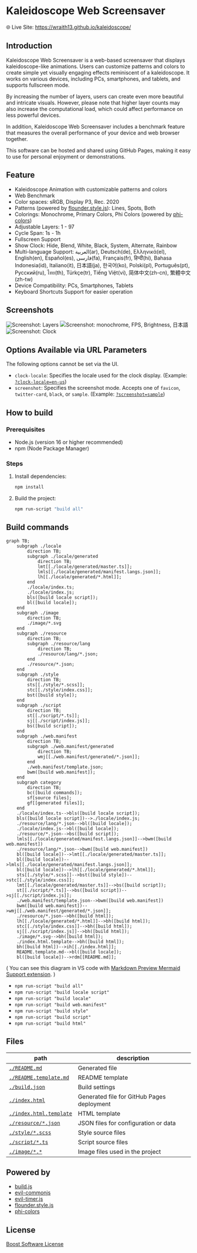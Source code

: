 # Kaleidoscope Web Screensaver

🌐 Live Site: https://wraith13.github.io/kaleidoscope/

## Introduction

Kaleidoscope Web Screensaver is a web-based screensaver that displays kaleidoscope-like animations. Users can customize patterns and colors to create simple yet visually engaging effects reminiscent of a kaleidoscope. It works on various devices, including PCs, smartphones, and tablets, and supports fullscreen mode.

By increasing the number of layers, users can create even more beautiful and intricate visuals. However, please note that higher layer counts may also increase the computational load, which could affect performance on less powerful devices.

In addition, Kaleidoscope Web Screensaver includes a benchmark feature that measures the overall performance of your device and web browser together.

This software can be hosted and shared using GitHub Pages, making it easy to use for personal enjoyment or demonstrations.

## Feature

- Kaleidoscope Animation with customizable patterns and colors
- Web Benchmark
- Color spaces: sRGB, Display P3, Rec. 2020
- Patterns (powered by [flounder.style.js](https://github.com/wraith13/flounder.style.js)): Lines, Spots, Both
- Colorings: Monochrome, Primary Colors, Phi Colors (powered by [phi-colors](https://github.com/wraith13/phi-colors))
- Adjustable Layers: 1 - 97
- Cycle Span: 1s - 1h
- Fullscreen Support
- Show Clock: Hide, Blend, White, Black, System, Alternate, Rainbow
- Multi-language Support: العربية(ar), Deutsch(de), Ελληνικά(el), English(en), Español(es), فارسی(fa), Français(fr), हिन्दी(hi), Bahasa Indonesia(id), Italiano(it), 日本語(ja), 한국어(ko), Polski(pl), Português(pt), Русский(ru), ไทย(th), Türkçe(tr), Tiếng Việt(vi), 简体中文(zh-cn), 繁體中文(zh-tw)
- Device Compatibility: PCs, Smartphones, Tablets
- Keyboard Shortcuts Support for easier operation

## Screenshots

![Screenshot: Layers](./image/screenshot0.png)
![Screenshot: monochrome, FPS, Brightness, 日本語](./image/screenshot1.png)
![Screenshot: Clock](./image/screenshot2.png)

## Options Available via URL Parameters

The following options cannot be set via the UI.

- `clock-locale`: Specifies the locale used for the clock display. (Example: [`?clock-locale=en-us`](https://wraith13.github.io/kaleidoscope/?clock-locale=en-us&clock=blend))
- `screenshot`: Specifies the screenshot mode. Accepts one of `favicon`, `twitter-card`, `black`, or `sample`. (Example: [`?screenshot=sample`](https://wraith13.github.io/kaleidoscope/?screenshot=sample))

## How to build

### Prerequisites

- Node.js (version 16 or higher recommended)
- npm (Node Package Manager)

### Steps

1. Install dependencies:
   ```sh
   npm install
   ```
2. Build the project:
   ```sh
   npm run-script "build all"
   ```

## Build commands

```mermaid
graph TB;
    subgraph ./locale
        direction TB;
        subgraph ./locale/generated
            direction TB;
            lmt[[./locale/generated/master.ts]];
            lmls[[./locale/generated/manifest.langs.json]];
            lh[[./locale/generated/*.html]];
        end
        ./locale/index.ts;
        ./locale/index.js;
        bls([build locale script]);
        bl([build locale]);
    end
    subgraph ./image
        direction TB;
        ./image/*.svg
    end
    subgraph ./resource
        direction TB;
        subgraph ./resource/lang
            direction TB;
            ./resource/lang/*.json;
        end
        ./resource/*.json;
    end
    subgraph ./style
        direction TB;
        sts[[./style/*.scss]];
        stc[[./style/index.css]];
        bst([build style]);
    end
    subgraph ./script
        direction TB;
        st[[./script/*.ts]];
        sj[[./script/index.js]];
        bs([build script]);
    end
    subgraph ./web.manifest
        direction TB;
        subgraph ./web.manifest/generated
            direction TB;
            wmj[[./web.manifest/generated/*.json]];
        end
        ./web.manifest/template.json;
        bwm([build web.manifest]);
    end
    subgraph category
        direction TB;
        bc([build commands]);
        sf[source files];
        gf[[generated files]];
    end
    ./locale/index.ts-->bls([build locale script]);
    bls([build locale script])-->./locale/index.js;
    ./resource/lang/*.json-->bl([build locale]);
    ./locale/index.js-->bl([build locale]);
    ./resource/*.json-->bs([build script]);
    lmls[[./locale/generated/manifest.langs.json]]-->bwm([build web.manifest])
    ./resource/lang/*.json-->bwm([build web.manifest])
    bl([build locale])-->lmt[[./locale/generated/master.ts]];
    bl([build locale])-->lmls[[./locale/generated/manifest.langs.json]];
    bl([build locale])-->lh[[./locale/generated/*.html]];
    sts[[./style/*.scss]]-->bst([build style])-->stc[[./style/index.css]];
    lmt[[./locale/generated/master.ts]]-->bs([build script]);
    st[[./script/*.ts]]-->bs([build script])-->sj[[./script/index.js]];
    ./web.manifest/template.json-->bwm([build web.manifest])
    bwm([build web.manifest])-->wmj[[./web.manifest/generated/*.json]];
    ./resource/*.json-->bh([build html]);
    lh[[./locale/generated/*.html]]-->bh([build html]);
    stc[[./style/index.css]]-->bh([build html]);
    sj[[./script/index.js]]-->bh([build html]);
    ./image/*.svg-->bh([build html]);
    ./index.html.template-->bh([build html]);
    bh([build html])-->ih[[./index.html]];
    README.template.md-->bl([build locale]);
    bl([build locale])-->rdm[[README.md]];
```
( You can see this diagram in VS code with [Markdown Preview Mermaid Support extension](https://marketplace.visualstudio.com/items?itemName=bierner.markdown-mermaid). )

- `npm run-script "build all"`
- `npm run-script "build locale script"`
- `npm run-script "build locale"`
- `npm run-script "build web.manifest"`
- `npm run-script "build style"`
- `npm run-script "build script"`
- `npm run-script "build html"`


## Files

|path|description|
|---|---|
|[`./README.md`](./README.md)|Generated file|
|[`./README.template.md`](./README.template.md)|README template|
|[`./build.json`](./build.json)|Build settings|
|[`./index.html`](./index.html)|Generated file for GitHub Pages deployment|
|[`./index.html.template`](./index.html.template)|HTML template|
|[`./resource/*.json`](./resource/)|JSON files for configuration or data|
|[`./style/*.scss`](./style/)|Style source files|
|[`./script/*.ts`](./script/)|Script source files|
|[`./image/*.*`](./image/)|Image files used in the project|

## Powered by

- [build.js](https://github.com/wraith13/build.js)
- [evil-commonjs](https://github.com/wraith13/evil-commonjs)
- [evil-timer.js](https://github.com/wraith13/evil-timer.js)
- [flounder.style.js](https://github.com/wraith13/flounder.style.js)
- [phi-colors](https://github.com/wraith13/phi-colors)

## License

[Boost Software License](./LICENSE_1_0.txt)
